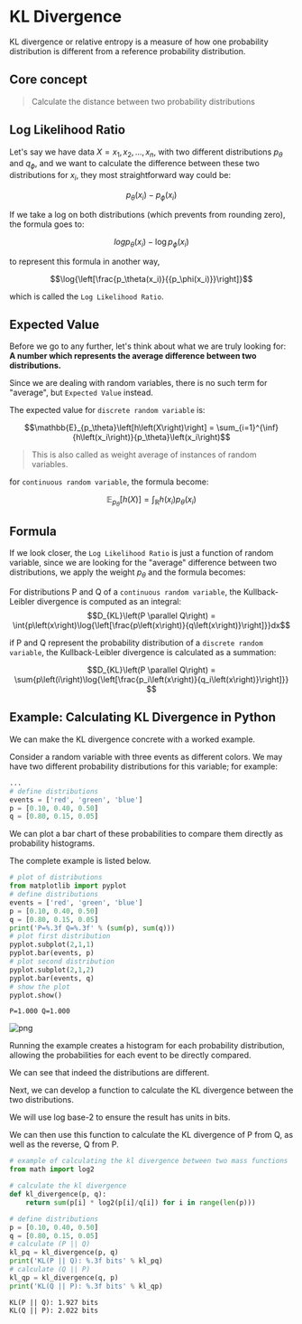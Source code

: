 # KL Divergence

KL divergence or relative entropy is a measure of how one probability distribution is different from a reference probability distribution.

## Core concept

> Calculate the distance between two probability distributions

## Log Likelihood Ratio

Let's say we have data $X={x_1,x_2,...,x_n}$, with two different distributions $p_\theta$ and $q_\phi$, and we want to calculate the difference between these two distributions for $x_i$, they most straightforward way could be:

$$p_\theta(x_i) - p_\phi(x_i)$$

If we take a log on both distributions (which prevents from rounding zero), the formula goes to:

$$log{p_\theta(x_i)} - \log{p_\phi(x_i)}$$

to represent this formula in another way,

$$\log{\left[\frac{p_\theta(x_i)}{{p_\phi(x_i)}}\right]}$$

which is called the `Log Likelihood Ratio`.



## Expected Value

Before we go to any further, let's think about what we are truly looking for: **A number which represents the average difference between two distributions.**

Since we are dealing with random variables, there is no such term for "average", but `Expected Value` instead.

The expected value for `discrete random variable` is: 

$$\mathbb{E}_{p_\theta}\left[h\left(X\right)\right] = \sum_{i=1}^{\inf}{h\left(x_i\right)}{p_\theta}\left(x_i\right)$$

> This is also called as weight average of instances of random variables.

for `continuous random variable`, the formula become:

$$\mathbb{E}_{p_\theta}\left[h\left(X\right)\right] = \int_\mathbb{R}{h\left(x_i\right)}{p_\theta}\left(x_i\right)$$

## Formula

If we look closer, the `Log Likelihood Ratio` is just a function of random variable, since we are looking for the "average" difference between two distributions, we apply the weight $p_\theta$ and the formula becomes:

For distributions P and Q of a `continuous random variable`, the Kullback-Leibler divergence is computed as an integral:
$$D_{KL}\left(P \parallel Q\right) = \int{p\left(x\right)\log{\left[\frac{p\left(x\right)}{q\left(x\right)}\right]}}dx$$

if P and Q represent the probability distribution of a `discrete random variable`, the Kullback-Leibler divergence is calculated as a summation:

$$D_{KL}\left(P \parallel Q\right) = \sum{p\left(i\right)\log{\left[\frac{p_i\left(x\right)}{q_i\left(x\right)}\right]}} $$

## Example: Calculating KL Divergence in Python

We can make the KL divergence concrete with a worked example.

Consider a random variable with three events as different colors. We may have two different probability distributions for this variable; for example:


```python
...
# define distributions
events = ['red', 'green', 'blue']
p = [0.10, 0.40, 0.50]
q = [0.80, 0.15, 0.05]
```

We can plot a bar chart of these probabilities to compare them directly as probability histograms.

The complete example is listed below.


```python
# plot of distributions
from matplotlib import pyplot
# define distributions
events = ['red', 'green', 'blue']
p = [0.10, 0.40, 0.50]
q = [0.80, 0.15, 0.05]
print('P=%.3f Q=%.3f' % (sum(p), sum(q)))
# plot first distribution
pyplot.subplot(2,1,1)
pyplot.bar(events, p)
# plot second distribution
pyplot.subplot(2,1,2)
pyplot.bar(events, q)
# show the plot
pyplot.show()
```

    P=1.000 Q=1.000



    
![png](output_9_1.png)
    


Running the example creates a histogram for each probability distribution, allowing the probabilities for each event to be directly compared.

We can see that indeed the distributions are different.



Next, we can develop a function to calculate the KL divergence between the two distributions.

We will use log base-2 to ensure the result has units in bits.

We can then use this function to calculate the KL divergence of P from Q, as well as the reverse, Q from P.



```python
# example of calculating the kl divergence between two mass functions
from math import log2

# calculate the kl divergence
def kl_divergence(p, q):
	return sum(p[i] * log2(p[i]/q[i]) for i in range(len(p)))

# define distributions
p = [0.10, 0.40, 0.50]
q = [0.80, 0.15, 0.05]
# calculate (P || Q)
kl_pq = kl_divergence(p, q)
print('KL(P || Q): %.3f bits' % kl_pq)
# calculate (Q || P)
kl_qp = kl_divergence(q, p)
print('KL(Q || P): %.3f bits' % kl_qp)
```

    KL(P || Q): 1.927 bits
    KL(Q || P): 2.022 bits


